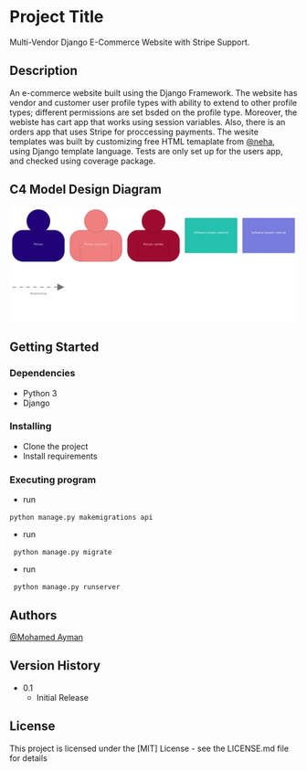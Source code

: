 # Project Title

Multi-Vendor Django E-Commerce Website with Stripe Support.

## Description

An e-commerce website built using the Django Framework. The website has vendor and customer user profile types with ability to extend to other profile types; different permissions are set bsded on the profile type. Moreover, the webiste has cart app that works using session variables. Also, there is an orders app that uses Stripe for proccessing payments. The wesite templates was built by customizing free HTML temaplate from [@neha](neha@gmail.com), using Django template language. Tests are only set up for the users app, and checked using coverage package.

## C4 Model Design Diagram

![scraper UML](https://github.com/MohAyman3600/Multi-Vendor-Django-E-Commerce/blob/master/C4_model_arch/structurizr-59568-Marketplace-key.png)


## Getting Started

### Dependencies

* Python 3
* Django

### Installing

* Clone the project
* Install requirements

### Executing program

* run 
```
python manage.py makemigrations api
```
* run 
```
 python manage.py migrate
```
* run 
```
 python manage.py runserver
```

## Authors

[@Mohamed Ayman](https://www.linkedin.com/in/mohamed-ayman-311628141/)


## Version History

* 0.1
    * Initial Release

## License

This project is licensed under the [MIT] License - see the LICENSE.md file for details



